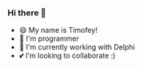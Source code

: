 ### Hi there 👋

- 😄 My name is Timofey!
- 🔭 I'm programmer
- 🌱 I'm currently working with Delphi
- 💕 I'm looking to collaborate :)
